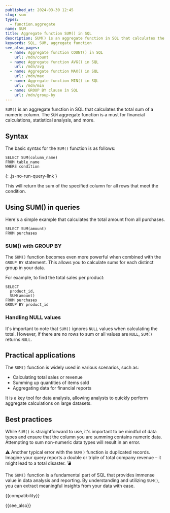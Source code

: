 ```yaml
---
published_at: 2024-03-30 12:45
slug: sum
types:
  - function.aggregate
name: SUM
title: Aggregate function SUM() in SQL
description: SUM() is an aggregate function in SQL that calculates the total sum of a numeric column.
keywords: SQL, SUM, aggregate function
see_also_pages:
  - name: Aggregate function COUNT() in SQL
    url: /mdn/count
  - name: Aggregate function AVG() in SQL
    url: /mdn/avg
  - name: Aggregate function MAX() in SQL
    url: /mdn/max
  - name: Aggregate function MIN() in SQL
    url: /mdn/min
  - name: GROUP BY clause in SQL
    url: /mdn/group-by
---
```


`SUM()` is an aggregate function in SQL that calculates the total sum of a numeric column. The `SUM` aggregate function is a must for financial calculations, statistical analysis, and more.

## Syntax

The basic syntax for the `SUM()` function is as follows:

~~~pgsql
SELECT SUM(column_name)
FROM table_name
WHERE condition
~~~
{: .js-no-run-query-link }

This will return the sum of the specified column for all rows that meet the condition.

## Using SUM() in queries

Here's a simple example that calculates the total amount from all purchases.

~~~pgsql
SELECT SUM(amount)
FROM purchases
~~~

### SUM() with GROUP BY

The `SUM()` function becomes even more powerful when combined with the `GROUP BY` statement. This allows you to calculate sums for each distinct group in your data.

For example, to find the total sales per product:

~~~pgsql
SELECT
  product_id,
  SUM(amount)
FROM purchases
GROUP BY product_id
~~~

### Handling NULL values

It's important to note that `SUM()` ignores `NULL` values when calculating the total. However, if there are no rows to sum or all values are `NULL`, `SUM()` returns `NULL`.

## Practical applications

The `SUM()` function is widely used in various scenarios, such as:

- Calculating total sales or revenue
- Summing up quantities of items sold
- Aggregating data for financial reports

It is a key tool for data analysis, allowing analysts to quickly perform aggregate calculations on large datasets.

## Best practices

While `SUM()` is straightforward to use, it's important to be mindful of data types and ensure that the column you are summing contains numeric data. Attempting to sum non-numeric data types will result in an error.

:warning: Another typical error with the `SUM()` function is duplicated records. Imagine your query reports a double or triple of total company revenue – it might lead to a total disaster. :bomb:

The `SUM()` function is a fundamental part of SQL that provides immense value in data analysis and reporting. By understanding and utilizing `SUM()`, you can extract meaningful insights from your data with ease.

{{compatibility}}

{{see_also}}
